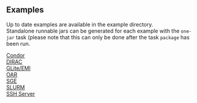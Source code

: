 Examples
--------
Up to date examples are available in the example directory.  
Standalone runnable jars can be generated for each example with the `one-jar` task (please note that this can only be done after the task `package` has been run.

[Condor](condor/README.md)  
[DIRAC](dirac/README.md)  
[GLite/EMI](glite/README.md)  
[OAR](oar/README.md)  
[SGE](sge/README.md)  
[SLURM](slurm/README.md)  
[SSH Server](ssh/README.md)

